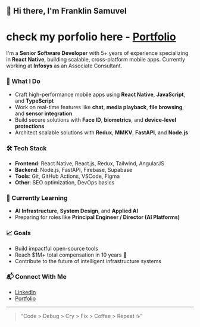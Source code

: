 
<!---
frankDev96/frankDev96 is a ✨ special ✨ repository because its `README.md` (this file) appears on your GitHub profile.
You can click the Preview link to take a look at your changes.
--->
## 👋 Hi there, I'm Franklin Samuvel

# check my porfolio here - [Portfolio](https://frankdev96.github.io/portfolio)

I'm a **Senior Software Developer** with 5+ years of experience specializing in **React Native**, building scalable, cross-platform mobile apps. Currently working at **Infosys** as an Associate Consultant.

### 🚀 What I Do
- Craft high-performance mobile apps using **React Native**, **JavaScript**, and **TypeScript**
- Work on real-time features like **chat**, **media playback**, **file browsing**, and **sensor integration**
- Build secure solutions with **Face ID**, **biometrics**, and **device-level protections**
- Architect scalable solutions with **Redux**, **MMKV**, **FastAPI**, and **Node.js**

### 🛠 Tech Stack
- **Frontend**: React Native, React.js, Redux, Tailwind, AngularJS
- **Backend**: Node.js, FastAPI, Firebase, Supabase
- **Tools**: Git, GitHub Actions, VSCode, Figma
- **Other**: SEO optimization, DevOps basics

### 🌱 Currently Learning
- **AI Infrastructure**, **System Design**, and **Applied AI**
- Preparing for roles like **Principal Engineer / Director (AI Platforms)**

### 📈 Goals
- Build impactful open-source tools
- Reach $1M+ total compensation in 10 years 🚀
- Contribute to the future of intelligent infrastructure systems

### 📬 Connect With Me
- [LinkedIn](https://www.linkedin.com/in/franklin-s-04994114a/)  
- [Portfolio](https://frankdev96.github.io/portfolio)

---

> “Code > Debug > Cry > Fix > Coffee > Repeat ☕”

